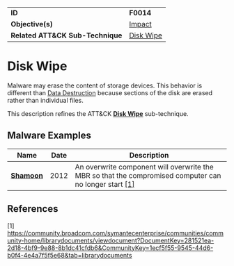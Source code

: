 |||
|---|---|
|**ID**|**F0014**|
|**Objective(s)**|[Impact](../impact)|
|**Related ATT&CK Sub-Technique**|[Disk Wipe](https://attack.mitre.org/techniques/T1561/)|

Disk Wipe
=========
Malware may erase the content of storage devices. This behavior is different than [Data Destruction](../impact/data-destruction.md) because sections of the disk are erased rather than individual files.

This description refines the ATT&CK [**Disk Wipe**](https://attack.mitre.org/techniques/T1561/) sub-technique.

Malware Examples
----------------
|Name|Date|Description|
|---|---|---|
|[**Shamoon**](../xample-malware/shamoon.md)|2012|An overwrite component will overwrite the MBR so that the compromised computer can no longer start  [[1]](#1)|


References
----------
<a name="1">[1]</a> https://community.broadcom.com/symantecenterprise/communities/community-home/librarydocuments/viewdocument?DocumentKey=281521ea-2d18-4bf9-9e88-8b1dc41cfdb6&CommunityKey=1ecf5f55-9545-44d6-b0f4-4e4a7f5f5e68&tab=librarydocuments
